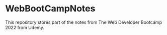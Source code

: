 # WebBootCampNotes
This repository stores part of the notes from The Web Developer Bootcamp 2022 from Udemy. 
